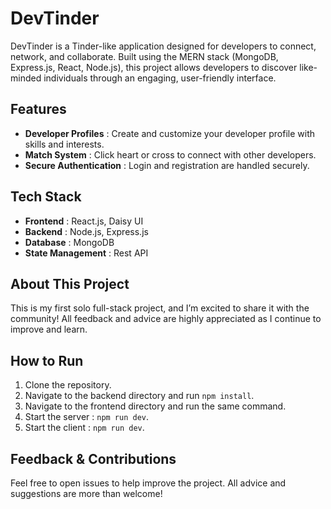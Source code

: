 # DevTinder

DevTinder is a Tinder-like application designed for developers to connect, network, and collaborate. Built using the MERN stack (MongoDB, Express.js, React, Node.js), this project allows developers to discover like-minded individuals through an engaging, user-friendly interface.

## Features

- **Developer Profiles** : Create and customize your developer profile with skills and interests.
- **Match System** : Click heart or cross to connect with other developers.
- **Secure Authentication** : Login and registration are handled securely.

## Tech Stack

- **Frontend** : React.js, Daisy UI
- **Backend** : Node.js, Express.js
- **Database** : MongoDB
- **State Management** : Rest API

## About This Project

This is my first solo full-stack project, and I’m excited to share it with the community! All feedback and advice are highly appreciated as I continue to improve and learn.

## How to Run

1. Clone the repository.
2. Navigate to the backend directory and run `npm install`.
3. Navigate to the frontend directory and run the same command.
4. Start the server : `npm run dev`.
5. Start the client : `npm run dev`.

## Feedback & Contributions

Feel free to open issues to help improve the project. All advice and suggestions are more than welcome!
